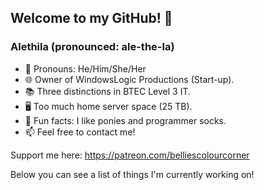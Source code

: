 ## Welcome to my GitHub! 💜

### Alethila (pronounced: ale-the-la)

- 💖 Pronouns: He/Him/She/Her
- 🌐 Owner of WindowsLogic Productions (Start-up).
- 📚 Three distinctions in BTEC Level 3 IT.
- 🖥️ Too much home server space (25 TB).
- 💛 Fun facts: I like ponies and programmer socks.
- 📫 Feel free to contact me!

Support me here: https://patreon.com/belliescolourcorner

Below you can see a list of things I'm currently working on!
